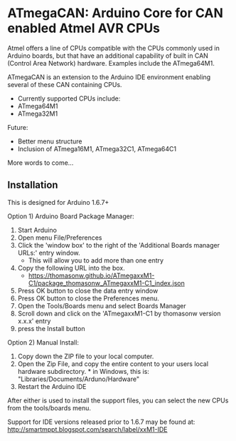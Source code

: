 ATmegaCAN:  Arduino Core for CAN enabled Atmel AVR CPUs
========

Atmel offers a line of CPUs compatible with the CPUs commonly used in Arduino
boards, but that have an additional capability of built in CAN (Control 
Area Network) hardware.  Examples include the ATmega64M1.

ATmegaCAN is an extension to the Arduino IDE environment enabling several of these
CAN containing CPUs.

* Currently supported CPUs include:
 * ATmega64M1
 * ATmega32M1


Future:
  * Better menu structure
  * Inclusion of ATmega16M1, ATmega32C1, ATmega64C1



More words to come...



Installation
------------

This is designed for Arduino 1.6.7+ 

Option 1)  Arduino Board Package Manager:
   1. Start Arduino
   2. Open menu File/Preferences
   3. Click the 'window box' to the right of the 'Additional Boards manager URLs:' entry window.
      * This will allow you to add more than one entry
   4. Copy the following URL into the box.
       * https://thomasonw.github.io/ATmegaxxM1-C1/package_thomasonw_ATmegaxxM1-C1_index.json
   5. Press OK button to close the data entry window
   6. Press OK button to close the Preferences menu.
   7. Open the Tools/Boards menu and select Boards Manager
   8. Scroll down and click on the 'ATmegaxxM1-C1 by thomasonw version x.x.x' entry
   9. press the Install button


Option 2) Manual Install:
   1. Copy down the ZIP file to your local computer.
   2. Open the Zip File, and copy the entire content to your users local hardware subdirectory.
    * in Windows, this is: "Libraries/Documents/Arduno/Hardware"
   3. Restart the Arduino IDE


After either is used to install the support files, you can select the new CPUs from the tools/boards menu.

Support for IDE versions released prior to 1.6.7 may be found at:
   http://smartmppt.blogspot.com/search/label/xxM1-IDE


